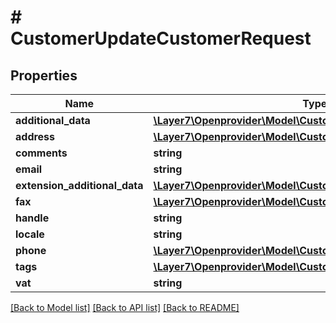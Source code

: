# # CustomerUpdateCustomerRequest

## Properties

Name | Type | Description | Notes
------------ | ------------- | ------------- | -------------
**additional_data** | [**\Layer7\Openprovider\Model\CustomerAdditionalData**](CustomerAdditionalData.md) |  | [optional]
**address** | [**\Layer7\Openprovider\Model\CustomerAddress**](CustomerAddress.md) |  | [optional]
**comments** | **string** |  | [optional]
**email** | **string** |  | [optional]
**extension_additional_data** | [**\Layer7\Openprovider\Model\CustomerExtensionAdditionalData[]**](CustomerExtensionAdditionalData.md) |  | [optional]
**fax** | [**\Layer7\Openprovider\Model\CustomerFax**](CustomerFax.md) |  | [optional]
**handle** | **string** |  | [optional]
**locale** | **string** |  | [optional]
**phone** | [**\Layer7\Openprovider\Model\CustomerPhone**](CustomerPhone.md) |  | [optional]
**tags** | [**\Layer7\Openprovider\Model\CustomerTags[]**](CustomerTags.md) |  | [optional]
**vat** | **string** |  | [optional]

[[Back to Model list]](../../README.md#models) [[Back to API list]](../../README.md#endpoints) [[Back to README]](../../README.md)
